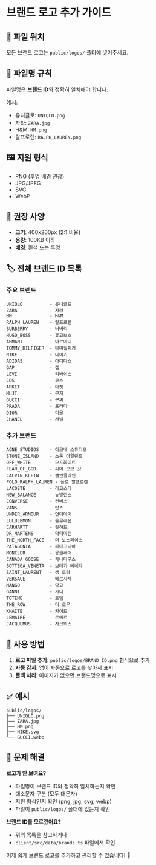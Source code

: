 # 브랜드 로고 추가 가이드

## 📁 파일 위치
모든 브랜드 로고는 `public/logos/` 폴더에 넣어주세요.

## 📝 파일명 규칙
파일명은 **브랜드 ID**와 정확히 일치해야 합니다.

예시:
- 유니클로: `UNIQLO.png` 
- 자라: `ZARA.jpg`
- H&M: `HM.png`
- 랄프로렌: `RALPH_LAUREN.png`

## 🖼️ 지원 형식
- PNG (투명 배경 권장)
- JPG/JPEG
- SVG
- WebP

## 📐 권장 사양
- **크기**: 400x200px (2:1 비율)
- **용량**: 100KB 이하
- **배경**: 흰색 또는 투명

## 🏷️ 전체 브랜드 ID 목록

### 주요 브랜드
```
UNIQLO          - 유니클로
ZARA            - 자라  
HM              - H&M
RALPH_LAUREN    - 랄프로렌
BURBERRY        - 버버리
HUGO_BOSS       - 휴고보스
ARMANI          - 아르마니
TOMMY_HILFIGER  - 타미힐피거
NIKE            - 나이키
ADIDAS          - 아디다스
GAP             - 갭
LEVI            - 리바이스
COS             - 코스
ARKET           - 아켓
MUJI            - 무지
GUCCI           - 구찌
PRADA           - 프라다
DIOR            - 디올
CHANEL          - 샤넬
```

### 추가 브랜드
```
ACNE_STUDIOS    - 아크네 스튜디오
STONE_ISLAND    - 스톤 아일랜드
OFF_WHITE       - 오프화이트
FEAR_OF_GOD     - 피어 오브 갓
CALVIN_KLEIN    - 캘빈클라인
POLO_RALPH_LAUREN - 폴로 랄프로렌
LACOSTE         - 라코스테
NEW_BALANCE     - 뉴발란스
CONVERSE        - 컨버스
VANS            - 반스
UNDER_ARMOUR    - 언더아머
LULULEMON       - 룰루레몬
CARHARTT        - 칼하트
DR_MARTENS      - 닥터마틴
THE_NORTH_FACE  - 더 노스페이스
PATAGONIA       - 파타고니아
MONCLER         - 몽클레어
CANADA_GOOSE    - 캐나다구스
BOTTEGA_VENETA  - 보테가 베네타
SAINT_LAURENT   - 생 로랑
VERSACE         - 베르사체
MANGO           - 망고
GANNI           - 가니
TOTEME          - 토템
THE_ROW         - 더 로우
KHAITE          - 카이트
LEMAIRE         - 르메르
JACQUEMUS       - 자크뮈스
```

## 🚀 사용 방법

1. **로고 파일 추가**: `public/logos/BRAND_ID.png` 형식으로 추가
2. **자동 감지**: 앱이 자동으로 로고를 찾아서 표시
3. **폴백 처리**: 이미지가 없으면 브랜드명으로 표시

## ✅ 예시
```
public/logos/
├── UNIQLO.png
├── ZARA.jpg  
├── HM.png
├── NIKE.svg
└── GUCCI.webp
```

## 🔧 문제 해결

**로고가 안 보여요?**
- 파일명이 브랜드 ID와 정확히 일치하는지 확인
- 대소문자 구분 (모두 대문자)
- 지원 형식인지 확인 (png, jpg, svg, webp)
- 파일이 `public/logos/` 폴더에 있는지 확인

**브랜드 ID를 모르겠어요?**
- 위의 목록을 참고하거나
- `client/src/data/brands.ts` 파일에서 확인

이제 쉽게 브랜드 로고를 추가하고 관리할 수 있습니다! 🎉